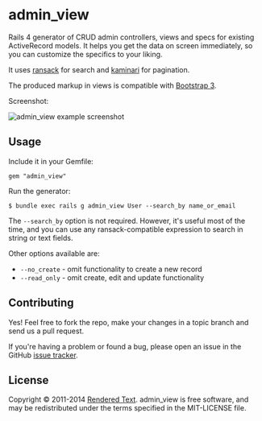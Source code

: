 # admin_view

Rails 4 generator of CRUD admin controllers, views and specs for existing ActiveRecord models. It helps you get the data on screen immediately, so you can customize the specifics to your liking.

It uses [ransack](https://github.com/activerecord-hackery/ransack) for search and [kaminari](https://github.com/amatsuda/kaminari) for pagination.

The produced markup in views is compatible with [Bootstrap 3](http://getbootstrap.com).

Screenshot:

![admin_view example screenshot](http://cl.ly/image/1o3n1P153V0O/Screen%20Shot%202014-05-16%20at%2014.57.29%20.png)

## Usage

Include it in your Gemfile:

	gem "admin_view"

Run the generator:

	$ bundle exec rails g admin_view User --search_by name_or_email

The `--search_by` option is not required. However, it's useful most of the time, and you can use any ransack-compatible expression to search in string or text fields.

Other options available are:

* `--no_create` - omit functionality to create a new record
* `--read_only` - omit create, edit and update functionality

## Contributing

Yes! Feel free to fork the repo, make your changes in a topic branch and send us a pull request.

If you're having a problem or found a bug, please open an issue in the GitHub [issue tracker](https://github.com/renderedtext/admin_view/issues).

## License

Copyright © 2011-2014 [Rendered Text](http://renderedtext.com). admin_view is free software, and may be redistributed under the terms specified in the MIT-LICENSE file.
